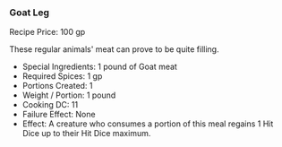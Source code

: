 ### Goat Leg

Recipe Price: 100 gp

These regular animals' meat can prove to be quite filling.

- ﻿﻿Special Ingredients: 1 pound of Goat meat
- ﻿﻿Required Spices: 1 gp
- ﻿﻿Portions Created: 1
- ﻿﻿Weight / Portion: 1 pound
- ﻿﻿Cooking DC: 11
- ﻿﻿Failure Effect: None
- ﻿﻿Effect: A creature who consumes a portion of this meal regains 1 Hit Dice up to their Hit Dice maximum.
